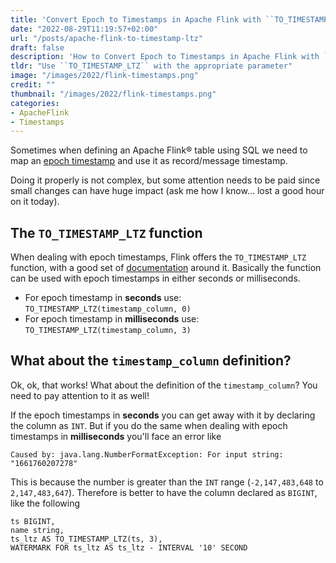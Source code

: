 ```yaml
---
title: 'Convert Epoch to Timestamps in Apache Flink with ``TO_TIMESTAMP_LTZ``'
date: "2022-08-29T11:19:57+02:00"
url: "/posts/apache-flink-to-timestamp-ltz"
draft: false
description: 'How to Convert Epoch to Timestamps in Apache Flink with ``TO_TIMESTAMP_LTZ``'
tldr: "Use ``TO_TIMESTAMP_LTZ`` with the appropriate parameter"
image: "/images/2022/flink-timestamps.png"
credit: ""
thumbnail: "/images/2022/flink-timestamps.png"
categories:
- ApacheFlink
- Timestamps
---
```


Sometimes when defining an Apache Flink® table using SQL we need to map an [epoch timestamp](https://en.wikipedia.org/wiki/Unix_time) and use it as record/message timestamp. 

<!--more-->

Doing it properly is not complex, but some attention needs to be paid since small changes can have huge impact (ask me how I know... lost a good hour on it today).

## The ``TO_TIMESTAMP_LTZ`` function

When dealing with epoch timestamps, Flink offers the ``TO_TIMESTAMP_LTZ`` function, with a good set of [documentation](https://nightlies.apache.org/flink/flink-docs-master/docs/dev/table/timezone/) around it. Basically the function can be used with epoch timestamps in either seconds or milliseconds.

* For epoch timestamp in **seconds** use: ``TO_TIMESTAMP_LTZ(timestamp_column, 0)``
* For epoch timestamp in **milliseconds** use: ``TO_TIMESTAMP_LTZ(timestamp_column, 3)``

## What about the ``timestamp_column`` definition?

Ok, ok, that works! What about the definition of the ``timestamp_column``? You need to pay attention to it as well!

If the epoch timestamps in **seconds** you can get away with it by declaring the column as `INT`.
But if you do the same when dealing with epoch timestamps in **milliseconds** you'll face an error like 

```
Caused by: java.lang.NumberFormatException: For input string: "1661760207278"
```

This is because the number is greater than the `INT` range (`-2,147,483,648` to `2,147,483,647`). Therefore is better to have the column declared as `BIGINT`, like the following 

```
ts BIGINT,
name string,
ts_ltz AS TO_TIMESTAMP_LTZ(ts, 3),
WATERMARK FOR ts_ltz AS ts_ltz - INTERVAL '10' SECOND
```



